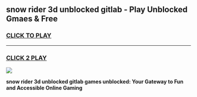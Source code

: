 
## snow rider 3d unblocked gitlab - Play Unblocked Gmaes & Free
<h3>
<a href="https://news.freeplayer.one?title=snow_rider_3d_unblocked_gitlab&ref=16F">CLICK TO PLAY</a></h3>
<hr>

<h3>
<a href="https://news.freeplayer.one?title=snow_rider_3d_unblocked_gitlab&ref=16F">CLICK 2 PLAY</a>
  
</h3>

<a href="https://news.freeplayer.one?title=snow_rider_3d_unblocked_gitlab&ref=16F/"><img src="https://clearcache.store/games.png"></a>


**snow rider 3d unblocked gitlab games unblocked: Your Gateway to Fun and Accessible Online Gaming**

